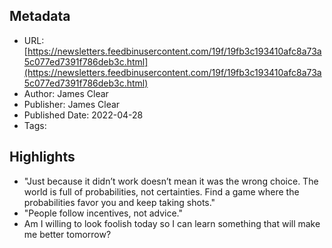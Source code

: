 ## Metadata
* URL: [https://newsletters.feedbinusercontent.com/19f/19fb3c193410afc8a73a5c077ed7391f786deb3c.html](https://newsletters.feedbinusercontent.com/19f/19fb3c193410afc8a73a5c077ed7391f786deb3c.html)
* Author: James Clear
* Publisher: James Clear
* Published Date: 2022-04-28
* Tags: 

## Highlights
* "Just because it didn’t work doesn’t mean it was the wrong choice. The world is full of probabilities, not certainties. Find a game where the probabilities favor you and keep taking shots."
* "People follow incentives, not advice."
* Am I willing to look foolish today so I can learn something that will make me better tomorrow?
